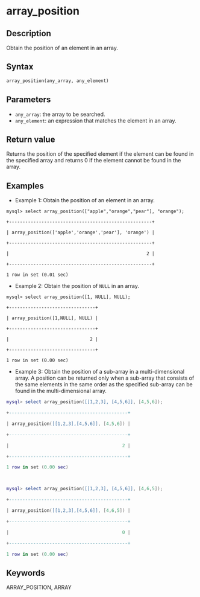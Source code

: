 # array_position

## Description

Obtain the position of an element in an array.

## Syntax

```SQL
array_position(any_array, any_element)
```

## Parameters

- `any_array`: the array to be searched.
- `any_element`: an expression that matches the element in an array.

## Return value

Returns the position of the specified element if the element can be found in the specified array and returns 0 if the element cannot be found in the array.

## Examples

- Example 1: Obtain the position of an element in an array.

```Plain%20Text
mysql> select array_position(["apple","orange","pear"], "orange");

+-----------------------------------------------------+

| array_position(['apple','orange','pear'], 'orange') |

+-----------------------------------------------------+

|                                                   2 |

+-----------------------------------------------------+

1 row in set (0.01 sec)
```

- Example 2: Obtain the position of `NULL` in an array.

```VBScript
mysql> select array_position([1, NULL], NULL);

+--------------------------------+

| array_position([1,NULL], NULL) |

+--------------------------------+

|                              2 |

+--------------------------------+

1 row in set (0.00 sec)
```

- Example 3: Obtain the position of a sub-array in a multi-dimensional array. A position can be returned only when a sub-array that consists of the same elements in the same order as the specified sub-array can be found in the multi-dimensional array.

```Lua
mysql> select array_position([[1,2,3], [4,5,6]], [4,5,6]);

+--------------------------------------------+

| array_position([[1,2,3],[4,5,6]], [4,5,6]) |

+--------------------------------------------+

|                                          2 |

+--------------------------------------------+

1 row in set (0.00 sec)



mysql> select array_position([[1,2,3], [4,5,6]], [4,6,5]);

+--------------------------------------------+

| array_position([[1,2,3],[4,5,6]], [4,6,5]) |

+--------------------------------------------+

|                                          0 |

+--------------------------------------------+

1 row in set (0.00 sec)
```

## Keywords

ARRAY_POSITION, ARRAY

